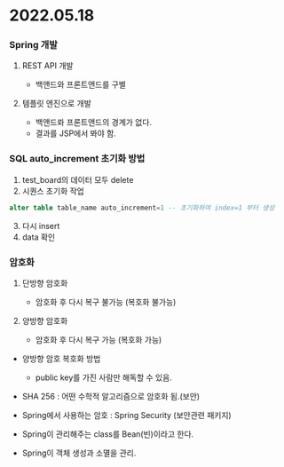 # 2022.05.18

### Spring 개발

1. REST API 개발
    - 백앤드와 프론트앤드를 구별

2. 템플릿 엔진으로 개발
    - 백앤드롸 프론트앤드의 경계가 없다.
    - 결과를 JSP에서 봐야 함.



### SQL auto_increment 초기화 방법
1. test_board의 데이터 모두 delete
2. 시퀀스 초기화 작업
```sql
alter table table_name auto_increment=1 -- 초기화하여 index=1 부터 생성
```
3. 다시 insert
4. data 확인


### 암호화
1. 단방향 암호화
    - 암호화 후 다시 복구 불가능 (복호화 불가능)

2. 양방향 암호화
    - 암호화 후 다시 복구 가능 (복호화 가능)

- 양방향 암호 복호화 방법
    - public key를 가진 사람만 해독할 수 있음.

- SHA 256 : 어떤 수학적 알고리즘으로 암호화 됨.(보안)
- Spring에서 사용하는 암호 : Spring Security (보안관련 패키지)

- Spring이 관리해주는 class를 Bean(빈)이라고 한다.
- Spring이 객체 생성과 소멸을 관리.